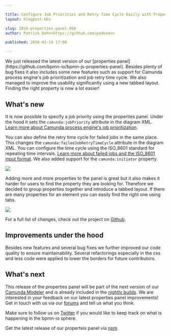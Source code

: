 ```yaml
---

title: Configure Job Priorities and Retry Time Cycle Easily with Properties Panel v0.5.0
layout: blogpost.hbs

slug: 2016-properties-panel-050
author: Patrick Dehn<https://github.com/pedesen>

published: 2016-01-14 17:00

---
```



<p class="introduction">
  We just released the latest version of our [properties panel](https://github.com/bpmn-io/bpmn-js-properties-panel). Besides plenty of bug fixes it also includes some new features such as support for Camunda process engine's job prioritization and job retry time cycle. We also managed to improve the usability significantly using a new tabbed layout. Finding the right property is now a lot easier!
</p>

<!-- continue -->

## What's new

It is now possible to specify a job priority using the properties panel. Under the hood it sets the `camunda:jobPriority` attribute in the diagram XML. [Learn more about Camunda process engine's job prioritization](http://blog.camunda.org/post/2015/08/job-prioritization-asynchronous-processing/).

You can also define the retry time cycle for failed jobs in the same place. This changes the `camunda:failedJobRetryTimeCycle` attribute in the diagram XML. You can configure the time cycle using the ISO_8601 standard for repeating time intervals. [Learn more about failed jobs and the ISO_8601 input format](https://docs.camunda.org/manual/7.4/user-guide/process-engine/the-job-executor/#failed-jobs). We also added support for the `camunda:initiator` property.

<div class="figure">
  <img src="{{ assets }}/attachments/blog/2016/002-job-config.png">
</div>

Adding more and more properties to the panel is great but it also makes it harder for users to find the property they are looking for. Therefore we decided to group properties together and introduce a tabbed layout. If there are many properties for an element you can easily find the right one using tabs.

<div class="figure">
  <img src="{{ assets }}/attachments/blog/2016/002-tabs.gif">
</div>

For a full list of changes, check out the project on [Github](https://github.com/bpmn-io/bpmn-js-properties-panel/commits/master).

## Improvements under the hood

Besides new features and several bug fixes we further improved our code quality to ensure maintainability. Several refactorings especially in the css and less code were applied to lower the borders for future contributors.

## What's next

This release of the properties panel will be part of the next version of our [Camunda Modeler](https://camunda.org/bpmn/tool/) and is already included in the [nightly builds](https://camunda.org/release/camunda-modeler/nightly/). We are interested in your feedback on our latest properties panel improvements! Get in touch with us via our [forums](https://forum.bpmn.io) and tell us what you think.

Make sure to follow us on [Twitter](https://twitter.com/bpmn_io) if you would like to keep track on what is happening in the bpmn-io sphere.

Get the latest release of our properteis panel via [npm](https://www.npmjs.com/package/bpmn-js-properties-panel).
